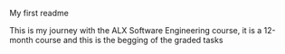 My first readme



This is my journey with the ALX Software Engineering course, it is a 12-month course and this is the begging of the graded tasks
